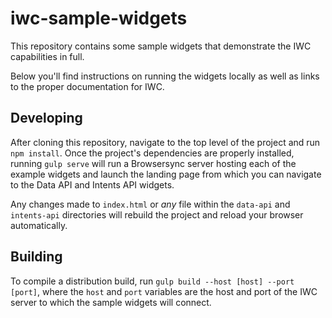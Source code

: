 # iwc-sample-widgets

This repository contains some sample widgets that demonstrate the IWC
capabilities in full.

Below you'll find instructions on running the widgets
locally as well as links to the proper documentation for IWC.

## Developing

After cloning this repository, navigate to the top level of the project and
run `npm install`.  Once the project's dependencies are properly installed,
running `gulp serve` will run a Browsersync server hosting each of the
example widgets and launch the landing page from which you can navigate to the
Data API and Intents API widgets.

Any changes made to `index.html` or *any* file within the `data-api` and
`intents-api` directories will rebuild the project and reload your
browser automatically.

## Building

To compile a distribution build, run `gulp build --host [host] --port [port]`, 
where the `host` and `port` variables are the host and port of the IWC server
to which the sample widgets will connect.